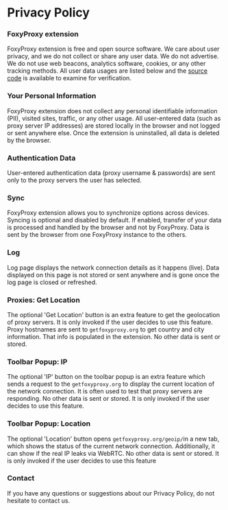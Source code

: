 # Privacy Policy

### FoxyProxy extension

FoxyProxy extension is free and open source software. We care about user privacy, and we do not collect or share any user data. We do not advertise. We do not use web beacons, analytics software, cookies, or any other tracking methods. All user data usages are listed below and the [source code](https://github.com/foxyproxy/browser-extension) is available to examine for verification.

### Your Personal Information

FoxyProxy extension does not collect any personal identifiable information (PII), visited sites, traffic, or any other usage.
All user-entered data (such as proxy server IP addresses) are stored locally in the browser and not logged or sent anywhere else.
Once the extension is uninstalled, all data is deleted by the browser.


### Authentication Data

User-entered authentication data (proxy username & passwords) are sent only to the proxy servers the user has selected.

### Sync

FoxyProxy extension allows you to synchronize options across devices. Syncing is optional and disabled by default. If enabled, transfer of your data is processed and handled by the browser and not by FoxyProxy. Data is sent by the browser from one FoxyProxy instance to the others.

### Log

Log page displays the network connection details as it happens (live). Data displayed on this page is not stored or sent anywhere and is gone once the log page is closed or refreshed.

### Proxies: Get Location

The optional 'Get Location' button is an extra feature to get the geolocation of proxy servers. It is only invoked if the user decides to use this feature. Proxy hostnames are sent to `getfoxyproxy.org` to get country and city information. That info is populated in the extension. No other data is sent or stored.

### Toolbar Popup: IP

The optional 'IP' button on the toolbar popup is an extra feature which sends a request to the `getfoxyproxy.org` to display the current location of the network connection. It is often used to test that proxy servers are responding. No other data is sent or stored. It is only invoked if the user decides to use this feature.

### Toolbar Popup: Location

The optional 'Location' button opens `getfoxyproxy.org/geoip/`in a new tab, which shows the status of the current network connection. Additionally, it can show if the real IP leaks via WebRTC. No other data is sent or stored. It is only invoked if the user decides to use this feature


### Contact

If you have any questions or suggestions about our Privacy Policy, do not hesitate to contact us.
